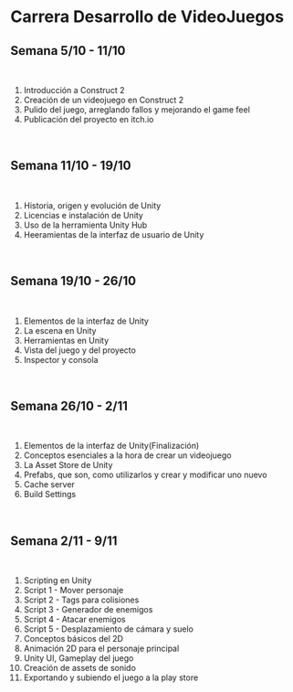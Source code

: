 # Carrera Desarrollo de VideoJuegos

<h2>Semana 5/10 - 11/10</h2><br>
<ol>
  <li>Introducción a Construct 2</li>
  <li>Creación de un videojuego en Construct 2</li>
  <li>Pulido del juego, arreglando fallos y mejorando el game feel</li>
  <li>Publicación del proyecto en itch.io</li>
</ol><br>

<h2>Semana 11/10 - 19/10</h2><br>
<ol>
  <li>Historia, origen y evolución de Unity</li>
  <li>Licencias e instalación de Unity</li>
  <li>Uso de la herramienta Unity Hub</li>
  <li>Heeramientas de la interfaz de usuario de Unity</li>
</ol><br>

<h2>Semana 19/10 - 26/10</h2><br>
<ol>
  <li>Elementos de la interfaz de Unity</li>
  <li>La escena en Unity</li>
  <li>Herramientas en Unity</li>
  <li>Vista del juego y del proyecto</li>
  <li>Inspector y consola</li>
</ol><br>

<h2>Semana 26/10 - 2/11</h2><br>
<ol>
  <li>Elementos de la interfaz de Unity(Finalización)</li>
  <li>Conceptos esenciales a la hora de crear un videojuego</li>
  <li>La Asset Store de Unity</li>
  <li>Prefabs, que son, como utilizarlos y crear y modificar uno nuevo</li>
  <li>Cache server</li>
  <li>Build Settings</li>
</ol><br>

<h2>Semana 2/11 - 9/11</h2><br>
<ol>
  <li>Scripting en Unity</li>
  <li>Script 1 - Mover personaje</li>
  <li>Script 2 - Tags para colisiones</li>
  <li>Script 3 - Generador de enemigos</li>
  <li>Script 4 - Atacar enemigos</li>
  <li>Script 5 - Desplazamiento de cámara y suelo</li>
  <li>Conceptos básicos del 2D</li>
  <li>Animación 2D para el personaje principal</li>
  <li>Unity UI, Gameplay del juego</li>
  <li>Creación de assets de sonido</li>
  <li>Exportando y subiendo el juego a la play store</li>
</ol><br>
